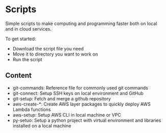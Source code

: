 # Scripts

Simple scripts to make computing and programming faster both on local and in cloud services.

To get started:
- Download the script file you need
- Move it to directory you want to work on
- Run the script

## Content

- git-commands: Reference file for commonly used git commands
- git-connect: Setup SSH keys on local environment and GitHub
- git-setup: Fetch and merge a github repository
- aws-create-*: Create AWS layer packages to quickly deploy AWS Lambda functions
- aws-setup: Setup AWS CLI in local machine or VPC
- py-setuo: Setup a python project with virtual environment and libraries installed on a local machine

